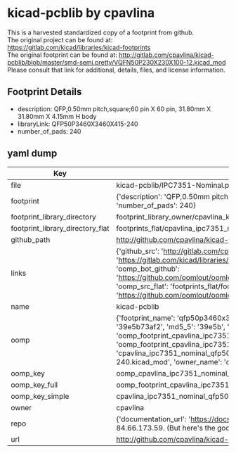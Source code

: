 # kicad-pcblib by cpavlina  
This is a harvested standardized copy of a footprint from github.  
The original project can be found at:  
https://gitlab.com/kicad/libraries/kicad-footprints  
The original footprint can be found at:
http://gitlab.com/cpavlina/kicad-pcblib/blob/master/smd-semi.pretty/VQFN50P230X230X100-12.kicad_mod
Please consult that link for additional, details, files, and license information.  
## Footprint Details
* description: QFP,0.50mm pitch,square;60 pin X 60 pin, 31.80mm X 31.80mm X 4.15mm H body  
* libraryLink: QFP50P3460X3460X415-240  
* number_of_pads: 240  
## yaml dump  
| Key | Value |  
| --- | --- |  
| file | kicad-pcblib/IPC7351-Nominal.pretty/QFP50P3460X3460X415-240.kicad_mod |  
| footprint | {'description': 'QFP,0.50mm pitch,square;60 pin X 60 pin, 31.80mm X 31.80mm X 4.15mm H body', 'libraryLink': 'QFP50P3460X3460X415-240', 'number_of_pads': 240} |  
| footprint_library_directory | footprint_library_owner/cpavlina_kicad-pcblib |  
| footprint_library_directory_flat | footprints_flat/cpavlina_ipc7351_nominal_qfp50p3460x3460x415_240/working |  
| github_path | http://github.com/cpavlina/kicad-pcblib/blob/master/IPC7351-Nominal.pretty/QFP50P3460X3460X415-240.kicad_mod |  
| links | {'github_src': 'http://gitlab.com/cpavlina/kicad-pcblib/blob/master/smd-semi.pretty/VQFN50P230X230X100-12.kicad_mod', 'github_src_repo': 'https://gitlab.com/kicad/libraries/kicad-footprints', 'oomp_bot': 'footprints/cpavlina_ipc7351_nominal_qfp50p3460x3460x415_240/working', 'oomp_bot_github': 'https://github.com/oomlout/oomlout_oomp_footprint_bot/tree/main/footprints/cpavlina_ipc7351_nominal_qfp50p3460x3460x415_240/working', 'oomp_src_flat': 'footprints_flat/footprints_flat/cpavlina_ipc7351_nominal_qfp50p3460x3460x415_240/working', 'oomp_src_flat_github': 'https://github.com/oomlout/oomlout_oomp_footprint_src/tree/main/footprints_flat/cpavlina_ipc7351_nominal_qfp50p3460x3460x415_240/working'} |  
| name | kicad-pcblib |  
| oomp | {'footprint_name': 'qfp50p3460x3460x415_240', 'library_name': 'ipc7351_nominal', 'md5': '39e5b73af27c27919bfa43be4b3450f4', 'md5_10': '39e5b73af2', 'md5_5': '39e5b', 'md5_6': '39e5b7', 'oomp_key': 'oomp_cpavlina_ipc7351_nominal_qfp50p3460x3460x415_240', 'oomp_key_extra': 'oomp_footprint_cpavlina_ipc7351_nominal_qfp50p3460x3460x415_240', 'oomp_key_full': 'oomp_footprint_cpavlina_ipc7351_nominal_qfp50p3460x3460x415_240_39e5b7', 'oomp_key_simple': 'cpavlina_ipc7351_nominal_qfp50p3460x3460x415_240', 'original_filename': 'kicad-pcblib/IPC7351-Nominal.pretty/QFP50P3460X3460X415-240.kicad_mod', 'owner_name': 'cpavlina'} |  
| oomp_key | oomp_cpavlina_ipc7351_nominal_qfp50p3460x3460x415_240 |  
| oomp_key_full | oomp_footprint_cpavlina_ipc7351_nominal_qfp50p3460x3460x415_240 |  
| oomp_key_simple | cpavlina_ipc7351_nominal_qfp50p3460x3460x415_240 |  
| owner | cpavlina |  
| repo | {'documentation_url': 'https://docs.github.com/rest/overview/resources-in-the-rest-api#rate-limiting', 'message': "API rate limit exceeded for 84.66.173.59. (But here's the good news: Authenticated requests get a higher rate limit. Check out the documentation for more details.)"} |  
| url | http://github.com/cpavlina/kicad-pcblib |  


